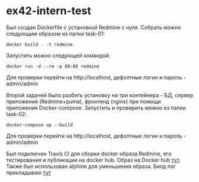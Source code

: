 # ex42-intern-test
Был создан Dockerfile с установкой Redmine с нуля.
Собрать можно следующим образом из папки task-01:
```
docker build . -t redmine
```
Запустить можно следующей командой:
```
docker run -d --rm -p 80:80 redmine
```
Для проверки перейти на http://localhost, дефолтные логин и пароль - admin/admin

Второй задачей было разбить установку на три контейнера - БД, сервер приложений (Redmine+puma), фронтенд (nginx) при помощи приложения Docker-compose.
Запустить и проверить можно из папки task-02:
```
docker-compose up --build
```
Для проверки перейти на http://localhost, дефолтные логин и пароль - admin/admin

Был подключен Travis CI для сборки docker образа Redmine, его тестирования и публикации на docker hub.
Образ на Docker hub [тут](https://hub.docker.com/repository/docker/igortirador/redmine).
Также был использован alphine для уменьшения образа.
Билд лог прикладываю [тут](https://travis-ci.com/github/IgorTirador/ex42-intern-test/jobs/507863619)

